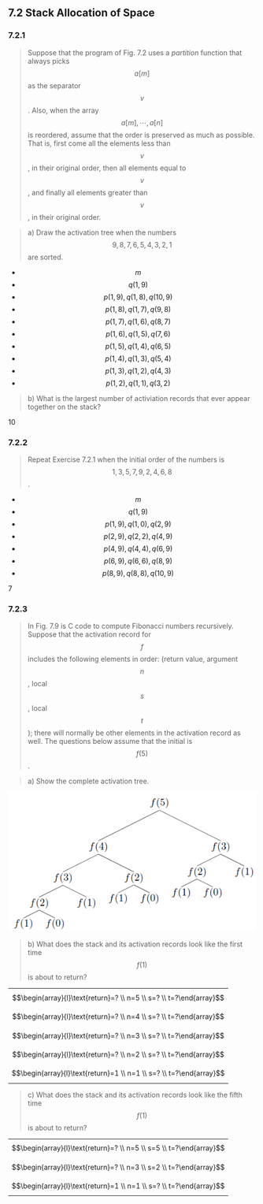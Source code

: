 ## 7.2 Stack Allocation of Space

### 7.2.1

> Suppose that the program of Fig. 7.2 uses a _partition_ function that always picks $$a[m]$$ as the separator $$v$$. Also, when the array $$a[m], \cdots, a[n]$$ is reordered, assume that the order is preserved as much as possible. That is, first come all the elements less than $$v$$, in their original order, then all elements equal to $$v$$, and finally all elements greater than $$v$$, in their original order.

> a) Draw the activation tree when the numbers $$9,8,7,6,5,4,3,2,1$$ are sorted.

* $$m$$
* $$q(1, 9)$$
* $$p(1, 9), q(1, 8), q(10, 9)$$
* $$p(1, 8), q(1, 7), q(9, 8)$$
* $$p(1, 7), q(1, 6), q(8, 7)$$
* $$p(1, 6), q(1, 5), q(7, 6)$$
* $$p(1, 5), q(1, 4), q(6, 5)$$
* $$p(1, 4), q(1, 3), q(5, 4)$$
* $$p(1, 3), q(1, 2), q(4, 3)$$
* $$p(1, 2), q(1, 1), q(3, 2)$$

> b) What is the largest number of activiation records that ever appear together on the stack?

10

### 7.2.2

> Repeat Exercise 7.2.1 when the initial order of the numbers is $$1, 3, 5, 7, 9, 2, 4, 6, 8$$.

* $$m$$
* $$q(1, 9)$$
* $$p(1, 9), q(1, 0), q(2, 9)$$
* $$p(2, 9), q(2, 2), q(4, 9)$$
* $$p(4, 9), q(4, 4), q(6, 9)$$
* $$p(6, 9), q(6, 6), q(8, 9)$$
* $$p(8, 9), q(8, 8), q(10, 9)$$

7

### 7.2.3

> In Fig. 7.9 is C code to compute Fibonacci numbers recursively. Suppose that the activation record for $$f$$ includes the following elements in order: (return value, argument $$n$$, local $$s$$, local $$t$$); there will normally be other elements in the activation record as well. The questions below assume that the initial is $$f(5)$$.

> a) Show the complete activation tree.

![](./img/7.2.3.a.png)

> b) What does the stack and its activation records look like the first time $$f(1)$$ is about to return?

|  |
|:-|
| $$\begin{array}{l}\text{return}=? \\ n=5 \\ s=? \\ t=?\end{array}$$ |
| $$\begin{array}{l}\text{return}=? \\ n=4 \\ s=? \\ t=?\end{array}$$ |
| $$\begin{array}{l}\text{return}=? \\ n=3 \\ s=? \\ t=?\end{array}$$ |
| $$\begin{array}{l}\text{return}=? \\ n=2 \\ s=? \\ t=?\end{array}$$ |
| $$\begin{array}{l}\text{return}=1 \\ n=1 \\ s=? \\ t=?\end{array}$$ |

> c) What does the stack and its activation records look like the fifth time $$f(1)$$ is about to return?

|  |
|:-|
| $$\begin{array}{l}\text{return}=? \\ n=5 \\ s=5 \\ t=?\end{array}$$ |
| $$\begin{array}{l}\text{return}=? \\ n=3 \\ s=2 \\ t=?\end{array}$$ |
| $$\begin{array}{l}\text{return}=1 \\ n=1 \\ s=? \\ t=?\end{array}$$ |

